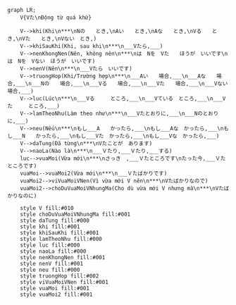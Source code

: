 ﻿```mermaid
graph LR;
    V{Vた\nĐộng từ quá khứ}

    V-->khi(Khi\n***\nNの　　とき,\nAい　　とき,\nAな　　とき,\nVる　　とき,\nVた　　とき,\nVない　とき,)
    V-->khiSauKhi(Khi, sau khi\n***\n___Vたら,___)
    V-->nenKhongNen(Nên, không nên\n***\nは　Nを　Vた　　ほうが　いいです\nは　Nを　Vない　ほうが　いいです)
    V-->nenV(Nên\n***\n___Vたら　いいです)
    V-->truongHop(Khi/Trường hợp\n***\n___Aい　　場合,___\n___Aな　　場合,___\n___Nの　　場合,___\n___Vる　　場合,___\n___Vた　　場合,___\n___Vない　場合,___)
    V-->luc(Lúc\n***\n___Vる　　　ところ,___\n___Vている　ところ,___\n___Vた　　　ところ,___)
    V-->lamTheoNhu(Làm theo như\n***\n___Vたとおりに,___\n___Nのとおりに,___)
    V-->neu(Nếu\n***\nもし___A　　かったら,___\nもし___Aな　かったら,___\nもし___N　　かったら,___\nもし___Vた　かったら,___\nもし___Vな　かったら,___)
    V-->daTung(Đã từng\n***\nVたことが　あります)
    V-->naoLa(Nào là\n***\n___Ｖたり,___Ｖたり,___する)
    luc-->vuaMoi(Vừa mới\n***\nさっき　,___Ｖたところです\nたった今,___Ｖたところです)
    vuaMoi-->vuaMoi2(Vừa mới\n***\n___Ｖたばかりです)
    vuaMoi2-->viVuaMoiVNen(Vì vừa mới V nên\n***\nVたばかりなので)
    vuaMoi2-->choDuVuaMoiVNhungMa(Cho dù vừa mới V nhưng mà\n***\nVたばかりなのに)

    style V fill:#010
    style choDuVuaMoiVNhungMa fill:#001
    style daTung fill:#000
    style khi fill:#001
    style khiSauKhi fill:#001
    style lamTheoNhu fill:#000
    style luc fill:#000
    style naoLa fill:#000
    style nenKhongNen fill:#001
    style nenV fill:#001
    style neu fill:#000
    style truongHop fill:#002
    style viVuaMoiVNen fill:#001
    style vuaMoi fill:#001
    style vuaMoi2 fill:#001
```